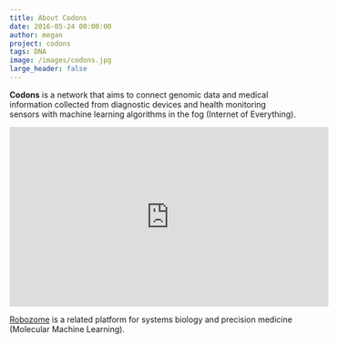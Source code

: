 ```yaml
---
title: About Codons
date: 2016-05-24 00:00:00
author: megan
project: codons
tags: DNA
image: /images/codons.jpg
large_header: false
---
```


**Codons** is a network that aims to connect genomic data and medical information collected from diagnostic devices and health monitoring sensors with machine learning algorithms in the fog (Internet of Everything).

<p><div class="video-container"><iframe width="560" height="315" src="https://www.youtube.com/embed/s6rJLXq1Re0" frameborder="0" allowfullscreen></iframe></div></p>

<a href="/projects/robozome">Robozome</a> is a related platform for systems biology and precision medicine (Molecular Machine Learning).
